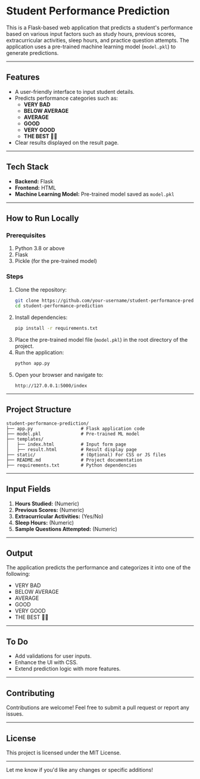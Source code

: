 

# **Student Performance Prediction**

This is a Flask-based web application that predicts a student's performance based on various input factors such as study hours, previous scores, extracurricular activities, sleep hours, and practice question attempts. The application uses a pre-trained machine learning model (`model.pkl`) to generate predictions.

---

## **Features**
- A user-friendly interface to input student details.
- Predicts performance categories such as:
  - **VERY BAD**
  - **BELOW AVERAGE**
  - **AVERAGE**
  - **GOOD**
  - **VERY GOOD**
  - **THE BEST 🎉🎊**
- Clear results displayed on the result page.

---

## **Tech Stack**
- **Backend:** Flask
- **Frontend:** HTML
- **Machine Learning Model:** Pre-trained model saved as `model.pkl`

---

## **How to Run Locally**

### Prerequisites
1. Python 3.8 or above
2. Flask
3. Pickle (for the pre-trained model)

### Steps
1. Clone the repository:
   ```bash
   git clone https://github.com/your-username/student-performance-prediction.git
   cd student-performance-prediction
   ```
2. Install dependencies:
   ```bash
   pip install -r requirements.txt
   ```
3. Place the pre-trained model file (`model.pkl`) in the root directory of the project.
4. Run the application:
   ```bash
   python app.py
   ```
5. Open your browser and navigate to:
   ```
   http://127.0.0.1:5000/index
   ```

---

## **Project Structure**
```
student-performance-prediction/
├── app.py                  # Flask application code
├── model.pkl               # Pre-trained ML model
├── templates/
│   ├── index.html          # Input form page
│   ├── result.html         # Result display page
├── static/                 # (Optional) For CSS or JS files
├── README.md               # Project documentation
├── requirements.txt        # Python dependencies
```

---

## **Input Fields**
1. **Hours Studied:** (Numeric)
2. **Previous Scores:** (Numeric)
3. **Extracurricular Activities:** (Yes/No)
4. **Sleep Hours:** (Numeric)
5. **Sample Questions Attempted:** (Numeric)

---

## **Output**
The application predicts the performance and categorizes it into one of the following:
- VERY BAD
- BELOW AVERAGE
- AVERAGE
- GOOD
- VERY GOOD
- THE BEST 🎉🎊

---

## **To Do**
- Add validations for user inputs.
- Enhance the UI with CSS.
- Extend prediction logic with more features.

---

## **Contributing**
Contributions are welcome! Feel free to submit a pull request or report any issues.

---

## **License**
This project is licensed under the MIT License.

---

Let me know if you'd like any changes or specific additions!
